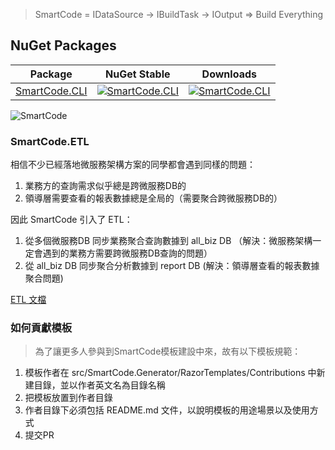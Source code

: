 > SmartCode = IDataSource -> IBuildTask -> IOutput => Build Everything

## NuGet Packages

| Package                                                      | NuGet Stable                                                 | Downloads                                                    |
| ------------------------------------------------------------ | ------------------------------------------------------------ | ------------------------------------------------------------ |
| [SmartCode.CLI](https://www.nuget.org/packages/SmartCode.CLI/) | [![SmartCode.CLI](https://camo.githubusercontent.com/4690d08079645eebc381ed753155f46876295f95f29b9339ea38275faf303192/68747470733a2f2f696d672e736869656c64732e696f2f6e756765742f762f536d617274436f64652e434c492e737667)](https://www.nuget.org/packages/SmartCode.CLI/) | [![SmartCode.CLI](https://camo.githubusercontent.com/3994d6c1b0d813a797ee50ff1be2c83727ec281dae0a493911c125d65d9951f1/68747470733a2f2f696d672e736869656c64732e696f2f6e756765742f64742f536d617274436f64652e434c492e737667)](https://www.nuget.org/packages/SmartCode.CLI/) |


![SmartCode](/content/projects/smartcode/assets/SmartCode.png)

### SmartCode.ETL

相信不少已經落地微服務架構方案的同學都會遇到同樣的問題：

1. 業務方的查詢需求似乎總是跨微服務DB的
2. 領導層需要查看的報表數據總是全局的（需要聚合跨微服務DB的）

因此 SmartCode 引入了 ETL：

1. 從多個微服務DB 同步業務聚合查詢數據到 all_biz DB （解決：微服務架構一定會遇到的業務方需要跨微服務DB查詢的問題）
2. 從 all_biz DB 同步聚合分析數據到 report DB (解決：領導層查看的報表數據聚合問題)

[ETL 文檔](https://github.com/dotnetcore/SmartCode/blob/master/doc/SmartCode.ETL.md)

### 如何貢獻模板

> 為了讓更多人參與到SmartCode模板建設中來，故有以下模板規範：

1. 模板作者在 src/SmartCode.Generator/RazorTemplates/Contributions 中新建目錄，並以作者英文名為目錄名稱
2. 把模板放置到作者目錄
3. 作者目錄下必須包括 README.md 文件，以說明模板的用途場景以及使用方式
4. 提交PR